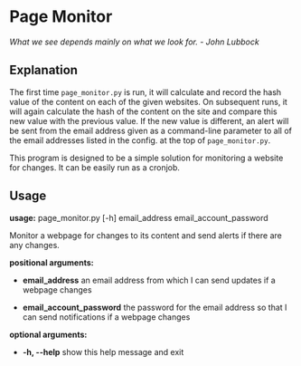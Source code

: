 # Page Monitor

*What we see depends mainly on what we look for.*
*- John Lubbock*

## Explanation

The first time `page_monitor.py` is run, it will calculate and record the hash value of the content on each of the given websites.  On subsequent runs, it will again calculate the hash of the content on the site and compare this new value with the previous value.  If the new value is different, an alert will be sent from the email address given as a command-line parameter to all of the email addresses listed in the config. at the top of `page_monitor.py`.

This program is designed to be a simple solution for monitoring a website for changes.  It can be easily run as a cronjob.


## Usage
**usage:** page_monitor.py [-h] email_address email_account_password

Monitor a webpage for changes to its content and send alerts if there are any
changes.

**positional arguments:**

  - **email_address**  an email address from which I can send updates if a
                        webpage changes

  - **email_account_password**  the password for the email address so that I can send notifications if a webpage changes

**optional arguments:**
  
  - **-h, --help**  show this help message and exit
